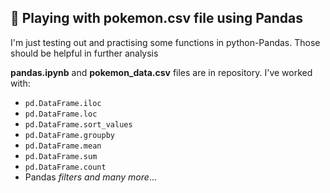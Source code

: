 ## 🌈 Playing with pokemon.csv file using Pandas

I'm just testing out and practising some functions in python-Pandas. Those should be helpful in further analysis 

**pandas.ipynb** and **pokemon_data.csv** files are in repository. I've worked with:

- `pd.DataFrame.iloc`
- `pd.DataFrame.loc`
- `pd.DataFrame.sort_values`
- `pd.DataFrame.groupby`
- `pd.DataFrame.mean`
- `pd.DataFrame.sum`
- `pd.DataFrame.count`
- Pandas *filters and many more*... 
